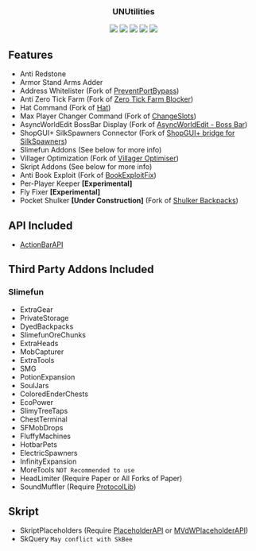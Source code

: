 <!-- PROJECT LOGO -->
<br />
<p align="center">
  <h3 align="center">UNUtilities</h3>
  <p align="center">
    <a href="https://github.com/Universe-Development-Department/UNUtilities/graphs/contributors"><img src="https://img.shields.io/github/contributors/Universe-Development-Department/UNUtilities?style=for-the-badge"/></a>
    <a href="https://github.com/Universe-Development-Department/UNUtilities/network/members"><img src="https://img.shields.io/github/forks/Universe-Development-Department/UNUtilities?style=for-the-badge"/></a>
    <a href="https://github.com/Universe-Development-Department/UNUtilities/stargazers"><img src="https://img.shields.io/github/stars/Universe-Development-Department/UNUtilities?style=for-the-badge"/></a>
    <a href="https://github.com/Universe-Development-Department/UNUtilities/issues"><img src="https://img.shields.io/github/issues/Universe-Development-Department/UNUtilities?style=for-the-badge"/></a>
    <a href="https://github.com/Universe-Development-Department/UNUtilities"><img src="https://img.shields.io/github/languages/code-size/Universe-Development-Department/UNUtilities?style=for-the-badge"/></a>
  </p>

## Features
- Anti Redstone
- Armor Stand Arms Adder
- Address Whitelister (Fork of [PreventPortBypass](http://spigotmc.org/resources/54934))
- Anti Zero Tick Farm (Fork of [Zero Tick Farm Blocker](http://spigotmc.org/resources/72737))
- Hat Command (Fork of [Hat](http://spigotmc.org/resources/33980))
- Max Player Changer Command (Fork of [ChangeSlots](http://spigotmc.org/resources/49648))
- AsyncWorldEdit BossBar Display (Fork of [AsyncWorldEdit - Boss Bar](http://spigotmc.org/resources/76600))
- ShopGUI+ SilkSpawners Connector (Fork of [ShopGUI+ bridge for SilkSpawners](http://spigotmc.org/resources/73949))
- Slimefun Addons (See below for more info)
- Villager Optimization (Fork of [Villager Optimiser](http://spigotmc.org/resources/68517))
- Skript Addons (See below for more info)
- Anti Book Exploit (Fork of [BookExploitFix](http://spigotmc.org/resources/5897))
- Per-Player Keeper **[Experimental]**
- Fly Fixer **[Experimental]**
- Pocket Shulker **[Under Construction]** (Fork of [Shulker Backpacks](http://spigotmc.org/resources/67466))


## API Included
- [ActionBarAPI](http://spigotmc.org/resources/1315)

## Third Party Addons Included
### Slimefun
- ExtraGear
- PrivateStorage
- DyedBackpacks
- SlimefunOreChunks
- ExtraHeads
- MobCapturer
- ExtraTools
- SMG
- PotionExpansion
- SoulJars
- ColoredEnderChests
- EcoPower
- SlimyTreeTaps
- ChestTerminal
- SFMobDrops
- FluffyMachines
- HotbarPets
- ElectricSpawners
- InfinityExpansion
- MoreTools `NOT Recommended to use`
- HeadLimiter (Require Paper or All Forks of Paper)
- SoundMuffler (Require [ProtocolLib](http://spigotmc.org/resources/1997))
## Skript
- SkriptPlaceholders (Require [PlaceholderAPI](http://spigotmc.org/resources/6245) or [MVdWPlaceholderAPI](http://spigotmc.org/resources/11182))
- SkQuery `May conflict with SkBee`